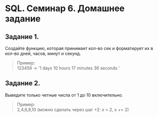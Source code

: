 # SQL. Семинар 6. Домашнее задание

## Задание 1.
Создайте функцию, которая принимает кол-во сек и форматирует их в кол-во дней, часов, минут и секунд.  
>Пример:  
>123456 -> '1 days 10 hours 17 minutes 36 seconds '

## Задание 2.
Выведите только четные числа от 1 до 10 включительно.  
>Пример:  
>2,4,6,8,10 (можно сделать через шаг +2: х = 2, х += 2)  
